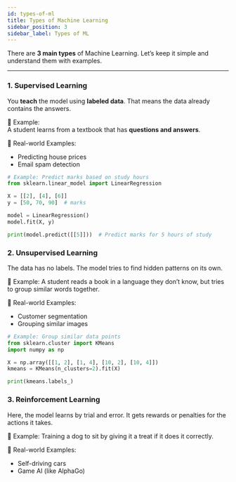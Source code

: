 ```yaml
---
id: types-of-ml
title: Types of Machine Learning
sidebar_position: 3
sidebar_label: Types of ML
---
```


There are **3 main types** of Machine Learning. Let’s keep it simple and understand them with examples.

---

### 1. Supervised Learning

You **teach** the model using **labeled data**. That means the data already contains the answers.

📌 Example:  
A student learns from a textbook that has **questions and answers**.

🧪 Real-world Examples:
- Predicting house prices
- Email spam detection

```python
# Example: Predict marks based on study hours
from sklearn.linear_model import LinearRegression

X = [[2], [4], [6]]
y = [50, 70, 90]  # marks

model = LinearRegression()
model.fit(X, y)

print(model.predict([[5]]))  # Predict marks for 5 hours of study
```

### 2. Unsupervised Learning
The data has no labels. The model tries to find hidden patterns on its own.

📌 Example:
A student reads a book in a language they don’t know, but tries to group similar words together.

🧪 Real-world Examples:
- Customer segmentation
- Grouping similar images
```python
# Example: Group similar data points
from sklearn.cluster import KMeans
import numpy as np

X = np.array([[1, 2], [1, 4], [10, 2], [10, 4]])
kmeans = KMeans(n_clusters=2).fit(X)

print(kmeans.labels_)
``` 
### 3. Reinforcement Learning
Here, the model learns by trial and error. It gets rewards or penalties for the actions it takes.

📌 Example:
Training a dog to sit by giving it a treat if it does it correctly.

🧪 Real-world Examples:
- Self-driving cars
- Game AI (like AlphaGo)


